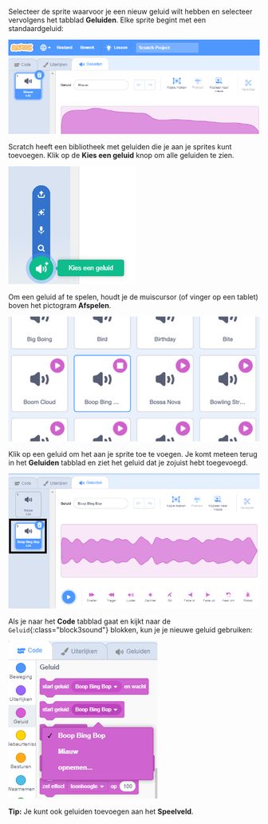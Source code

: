 Selecteer de sprite waarvoor je een nieuw geluid wilt hebben en selecteer vervolgens het tabblad **Geluiden**. Elke sprite begint met een standaardgeluid:

![Het tabblad Geluiden geopend in de Scratch-editor.](images/sound-tab.png)

Scratch heeft een bibliotheek met geluiden die je aan je sprites kunt toevoegen. Klik op de **Kies een geluid** knop om alle geluiden te zien.

![De knop 'Kies een geluid' is gemarkeerd.](images/choose-a-sound-button.png)

Om een geluid af te spelen, houdt je de muiscursor (of vinger op een tablet) boven het pictogram **Afspelen**.

!['Speel geluid' pictogrammen.](images/sound-preview.png)

Klik op een geluid om het aan je sprite toe te voegen. Je komt meteen terug in het **Geluiden** tabblad en ziet het geluid dat je zojuist hebt toegevoegd.

![Een nieuw ingevoegd geluid op het tabblad Geluiden.](images/new-sound-added.png)

Als je naar het **Code** tabblad gaat en kijkt naar de `Geluid`{:class="block3sound"} blokken, kun je je nieuwe geluid gebruiken:

![Het 'Geluid' blokkenmenu met het nieuwe geluid weergegeven in blokken.](images/new-sound-block.png)

**Tip:** Je kunt ook geluiden toevoegen aan het **Speelveld**.
